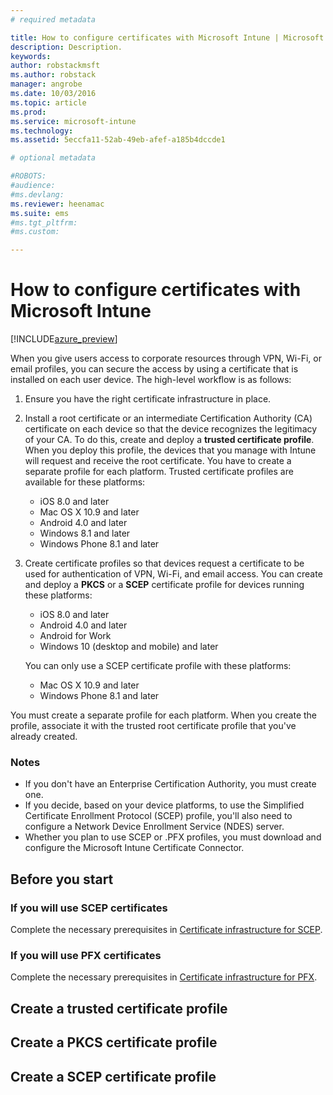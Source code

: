 ```yaml
---
# required metadata

title: How to configure certificates with Microsoft Intune | Microsoft Docs
description: Description.
keywords:
author: robstackmsft
ms.author: robstack
manager: angrobe
ms.date: 10/03/2016
ms.topic: article
ms.prod:
ms.service: microsoft-intune
ms.technology:
ms.assetid: 5eccfa11-52ab-49eb-afef-a185b4dccde1

# optional metadata

#ROBOTS:
#audience:
#ms.devlang:
ms.reviewer: heenamac
ms.suite: ems
#ms.tgt_pltfrm:
#ms.custom:

---
```


# How to configure certificates with Microsoft Intune

[!INCLUDE[azure_preview](../includes/azure_preview.md)]

When you give users access to corporate resources through VPN, Wi-Fi, or email profiles, you can secure the access by using a certificate that is installed on each user device. The high-level workflow is as follows:

1. Ensure you have the right certificate infrastructure in place.
2. Install a root certificate or an intermediate Certification Authority (CA) certificate on each device so that the device recognizes the legitimacy of your CA. To do this, create and deploy a **trusted certificate profile**. When you deploy this profile, the devices that you manage with Intune will request and receive the root certificate. You have to create a separate profile for each platform. Trusted certificate profiles are available for these platforms:
	- iOS 8.0 and later
	- Mac OS X 10.9 and later
	- Android 4.0 and later
	<!--Android for Work --->
	- Windows 8.1 and later
	- Windows Phone 8.1 and later
3. Create certificate profiles so that devices request a certificate to be used for authentication of VPN, Wi-Fi, and email access. You can create and deploy a **PKCS** or a **SCEP** certificate profile for devices running these platforms:
	- iOS 8.0 and later
	- Android 4.0 and later
	- Android for Work
	- Windows 10 (desktop and mobile) and later

	You can only use a SCEP certificate profile with these platforms:
	- Mac OS X 10.9 and later
	- Windows Phone 8.1 and later

You must create a separate profile for each platform. When you create the profile, associate it with the trusted root certificate profile that you've already created.

### Notes

- If you don't have an Enterprise Certification Authority, you must create one.
- If you decide, based on your device platforms, to use the Simplified Certificate Enrollment Protocol (SCEP) profile, you'll also need to configure a Network Device Enrollment Service (NDES) server.
- Whether you plan to use SCEP or .PFX profiles, you must download and configure the Microsoft Intune Certificate Connector.

## Before you start


### If you will use SCEP certificates

Complete the necessary prerequisites in [Certificate infrastructure for SCEP](/intune-azure/configure-devices/configure-certificate-infrastructure-for-scep).

### If you will use PFX certificates

Complete the necessary prerequisites in [Certificate infrastructure for PFX](/intune-azure/configure-devices/configure-certificate-infrastructure-for-pfx).

## Create a trusted certificate profile



## Create a PKCS certificate profile



## Create a SCEP certificate profile